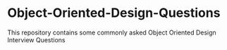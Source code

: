 # Object-Oriented-Design-Questions
This repository contains some commonly asked Object Oriented Design Interview Questions
